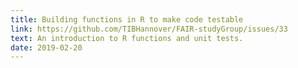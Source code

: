 ```yaml
---
title: Building functions in R to make code testable
link: https://github.com/TIBHannover/FAIR-studyGroup/issues/33
text: An introduction to R functions and unit tests.
date: 2019-02-20
---
```


